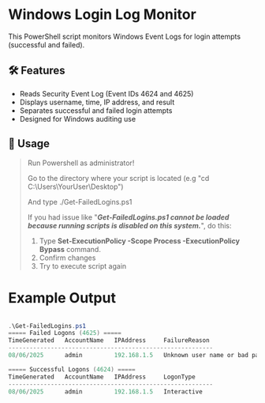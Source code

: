# Windows Login Log Monitor

This PowerShell script monitors Windows Event Logs for login attempts (successful and failed).

## 🛠 Features

- Reads Security Event Log (Event IDs 4624 and 4625)
- Displays username, time, IP address, and result
- Separates successful and failed login attempts
- Designed for Windows auditing use

## 🚀 Usage

> Run Powershell as administrator!
>
> Go to the directory where your script is located (e.g "cd C:\Users\YourUser\Desktop")
>
> And type ./Get-FailedLogins.ps1
>
> If you had issue like "**_Get-FailedLogins.ps1 cannot be loaded because running scripts is disabled on this system._**", do this:
>   1. Type **Set-ExecutionPolicy -Scope Process -ExecutionPolicy Bypass** command.
>   2. Confirm changes
>   3. Try to execute script again

# Example Output
```powershell

.\Get-FailedLogins.ps1
===== Failed Logons (4625) =====
TimeGenerated   AccountName   IPAddress     FailureReason
----------------------------------------------------------
08/06/2025      admin         192.168.1.5   Unknown user name or bad password

===== Successful Logons (4624) =====
TimeGenerated   AccountName   IPAddress     LogonType
----------------------------------------------------------
08/06/2025      admin         192.168.1.5   Interactive
```
